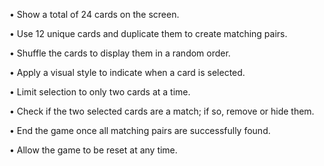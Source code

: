 •	Show a total of 24 cards on the screen.

•	Use 12 unique cards and duplicate them to create matching pairs.

•	Shuffle the cards to display them in a random order.

•	Apply a visual style to indicate when a card is selected.

•	Limit selection to only two cards at a time.

•	Check if the two selected cards are a match; if so, remove or hide them.

•	End the game once all matching pairs are successfully found.

•	Allow the game to be reset at any time.
